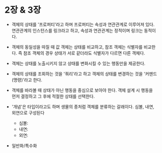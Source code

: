 # 2장 & 3장

+ 객체의 상태를 '프로퍼티'라고 하며 프로퍼티는 속성과 연관관계로 이루어져 있다. 연관관계의 인스턴스를 링크라고 하고, 속성과 연관관계는 정적이며 링크는 동적이다.   

+ 객체의 동일성을 따질 때 값 객체는 상태를 비교하고, 참조 객체는 식별자를 비교한다. 즉 참조 객체의 경우 상태가 서로 같더라도 식별자가 다르면 다른 객체다.   

+ 객체는 상태를 노출시키지 않고 상태를 변화시킬 수 있는 행동만을 제공한다.   

+ 객체의 상태를 조회하는 것을 '쿼리'라고 하고 객체의 상태를 변경하는 것을 '커맨드(명령)'라고 한다.   

+ 객체를 바라볼 때 상태가 아닌 행동을 중심으로 보아야 한다. 객체 설계 시 행동을 먼저 결정하고 그 후에 적절한 상태를 선택한다.   

+ '개념'은 타입이라고도 하며 생물의 종처럼 객체를 분류하는 갈래이다. 심볼, 내연, 외연으로 구성된다
  + 심볼:
  + 내연:
  + 외연:

+ 일반화/특수화
